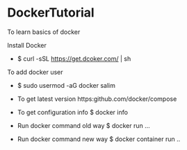 # DockerTutorial
To learn basics of docker 

Install Docker
  * $ curl -sSL https://get.dcoker.com/ | sh

To add docker user 
  * $ sudo usermod -aG docker salim

- To get latest version
https:github.com/docker/compose

- To get configuration info
$ docker info

- Run docker command old way
$ docker run ...

- Run docker command new way
$ docker container run ..
